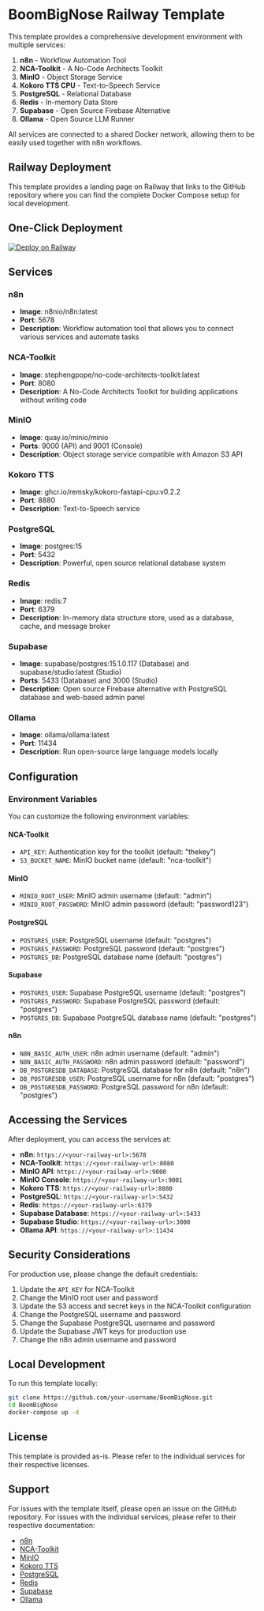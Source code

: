 # BoomBigNose Railway Template

This template provides a comprehensive development environment with multiple services:

1. **n8n** - Workflow Automation Tool
2. **NCA-Toolkit** - A No-Code Architects Toolkit
3. **MinIO** - Object Storage Service
4. **Kokoro TTS CPU** - Text-to-Speech Service
5. **PostgreSQL** - Relational Database
6. **Redis** - In-memory Data Store
7. **Supabase** - Open Source Firebase Alternative
8. **Ollama** - Open Source LLM Runner

All services are connected to a shared Docker network, allowing them to be easily used together with n8n workflows.

## Railway Deployment

This template provides a landing page on Railway that links to the GitHub repository where you can find the complete Docker Compose setup for local development.

## One-Click Deployment

[![Deploy on Railway](https://railway.app/button.svg)](https://railway.app/template/TEMPLATE_ID_FROM_RAILWAY)

## Services

### n8n
- **Image**: n8nio/n8n:latest
- **Port**: 5678
- **Description**: Workflow automation tool that allows you to connect various services and automate tasks

### NCA-Toolkit
- **Image**: stephengpope/no-code-architects-toolkit:latest
- **Port**: 8080
- **Description**: A No-Code Architects Toolkit for building applications without writing code

### MinIO
- **Image**: quay.io/minio/minio
- **Ports**: 9000 (API) and 9001 (Console)
- **Description**: Object storage service compatible with Amazon S3 API

### Kokoro TTS
- **Image**: ghcr.io/remsky/kokoro-fastapi-cpu:v0.2.2
- **Port**: 8880
- **Description**: Text-to-Speech service

### PostgreSQL
- **Image**: postgres:15
- **Port**: 5432
- **Description**: Powerful, open source relational database system

### Redis
- **Image**: redis:7
- **Port**: 6379
- **Description**: In-memory data structure store, used as a database, cache, and message broker

### Supabase
- **Image**: supabase/postgres:15.1.0.117 (Database) and supabase/studio:latest (Studio)
- **Ports**: 5433 (Database) and 3000 (Studio)
- **Description**: Open source Firebase alternative with PostgreSQL database and web-based admin panel

### Ollama
- **Image**: ollama/ollama:latest
- **Port**: 11434
- **Description**: Run open-source large language models locally

## Configuration

### Environment Variables

You can customize the following environment variables:

#### NCA-Toolkit
- `API_KEY`: Authentication key for the toolkit (default: "thekey")
- `S3_BUCKET_NAME`: MinIO bucket name (default: "nca-toolkit")

#### MinIO
- `MINIO_ROOT_USER`: MinIO admin username (default: "admin")
- `MINIO_ROOT_PASSWORD`: MinIO admin password (default: "password123")

#### PostgreSQL
- `POSTGRES_USER`: PostgreSQL username (default: "postgres")
- `POSTGRES_PASSWORD`: PostgreSQL password (default: "postgres")
- `POSTGRES_DB`: PostgreSQL database name (default: "postgres")

#### Supabase
- `POSTGRES_USER`: Supabase PostgreSQL username (default: "postgres")
- `POSTGRES_PASSWORD`: Supabase PostgreSQL password (default: "postgres")
- `POSTGRES_DB`: Supabase PostgreSQL database name (default: "postgres")

#### n8n
- `N8N_BASIC_AUTH_USER`: n8n admin username (default: "admin")
- `N8N_BASIC_AUTH_PASSWORD`: n8n admin password (default: "password")
- `DB_POSTGRESDB_DATABASE`: PostgreSQL database for n8n (default: "n8n")
- `DB_POSTGRESDB_USER`: PostgreSQL username for n8n (default: "postgres")
- `DB_POSTGRESDB_PASSWORD`: PostgreSQL password for n8n (default: "postgres")

## Accessing the Services

After deployment, you can access the services at:

- **n8n**: `https://<your-railway-url>:5678`
- **NCA-Toolkit**: `https://<your-railway-url>:8080`
- **MinIO API**: `https://<your-railway-url>:9000`
- **MinIO Console**: `https://<your-railway-url>:9001`
- **Kokoro TTS**: `https://<your-railway-url>:8880`
- **PostgreSQL**: `https://<your-railway-url>:5432`
- **Redis**: `https://<your-railway-url>:6379`
- **Supabase Database**: `https://<your-railway-url>:5433`
- **Supabase Studio**: `https://<your-railway-url>:3000`
- **Ollama API**: `https://<your-railway-url>:11434`

## Security Considerations

For production use, please change the default credentials:

1. Update the `API_KEY` for NCA-Toolkit
2. Change the MinIO root user and password
3. Update the S3 access and secret keys in the NCA-Toolkit configuration
4. Change the PostgreSQL username and password
5. Change the Supabase PostgreSQL username and password
6. Update the Supabase JWT keys for production use
7. Change the n8n admin username and password

## Local Development

To run this template locally:

```bash
git clone https://github.com/your-username/BoomBigNose.git
cd BoomBigNose
docker-compose up -d
```

## License

This template is provided as-is. Please refer to the individual services for their respective licenses.

## Support

For issues with the template itself, please open an issue on the GitHub repository.
For issues with the individual services, please refer to their respective documentation:

- [n8n](https://docs.n8n.io/)
- [NCA-Toolkit](https://github.com/stephengpope/no-code-architects-toolkit)
- [MinIO](https://min.io/docs/minio/container/index.html)
- [Kokoro TTS](https://github.com/remsky/kokoro)
- [PostgreSQL](https://www.postgresql.org/docs/)
- [Redis](https://redis.io/documentation)
- [Supabase](https://supabase.com/docs)
- [Ollama](https://ollama.com/)
